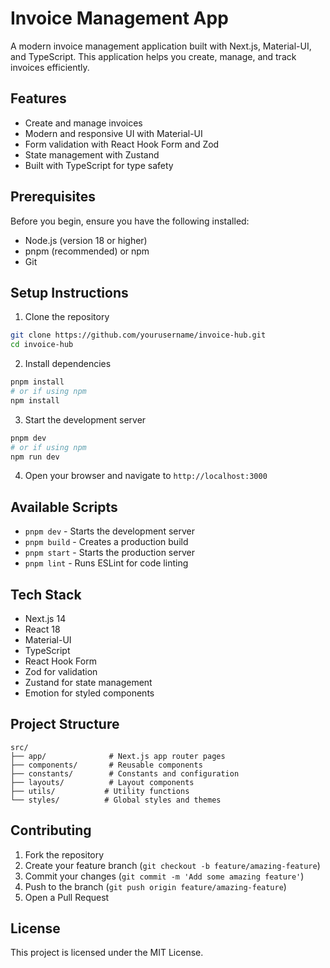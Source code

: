 # Invoice Management App

A modern invoice management application built with Next.js, Material-UI, and TypeScript. This application helps you create, manage, and track invoices efficiently.

## Features

- Create and manage invoices
- Modern and responsive UI with Material-UI
- Form validation with React Hook Form and Zod
- State management with Zustand
- Built with TypeScript for type safety

## Prerequisites

Before you begin, ensure you have the following installed:

- Node.js (version 18 or higher)
- pnpm (recommended) or npm
- Git

## Setup Instructions

1. Clone the repository

```bash
git clone https://github.com/yourusername/invoice-hub.git
cd invoice-hub
```

2. Install dependencies

```bash
pnpm install
# or if using npm
npm install
```

3. Start the development server

```bash
pnpm dev
# or if using npm
npm run dev
```

4. Open your browser and navigate to `http://localhost:3000`

## Available Scripts

- `pnpm dev` - Starts the development server
- `pnpm build` - Creates a production build
- `pnpm start` - Starts the production server
- `pnpm lint` - Runs ESLint for code linting

## Tech Stack

- Next.js 14
- React 18
- Material-UI
- TypeScript
- React Hook Form
- Zod for validation
- Zustand for state management
- Emotion for styled components

## Project Structure

```
src/
├── app/              # Next.js app router pages
├── components/       # Reusable components
├── constants/        # Constants and configuration
├── layouts/          # Layout components
├── utils/           # Utility functions
└── styles/          # Global styles and themes
```

## Contributing

1. Fork the repository
2. Create your feature branch (`git checkout -b feature/amazing-feature`)
3. Commit your changes (`git commit -m 'Add some amazing feature'`)
4. Push to the branch (`git push origin feature/amazing-feature`)
5. Open a Pull Request

## License

This project is licensed under the MIT License.
